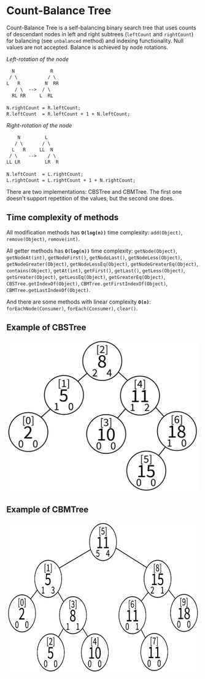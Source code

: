 # Count-Balance Tree

Count-Balance Tree is a self-balancing binary search tree
that uses counts of descendant nodes in left and right subtrees
(<code>leftCount</code> and <code>rightCount</code>) for balancing
(see <code>unbalanced</code> method) and indexing functionality.
Null values are not accepted. Balance is achieved by node rotations.

*Left-rotation of the node*
```
  N             R  
 / \           / \ 
L   R         N  RR
   / \  -->  / \   
  RL RR     L  RL  

N.rightCount = R.leftCount;
R.leftCount  = R.leftCount + 1 + N.leftCount;
```

*Right-rotation of the node*
```
    N         L    
   / \       / \   
  L   R     LL  N  
 / \    -->    / \ 
LL LR         LR  R

N.leftCount  = L.rightCount;
L.rightCount = L.rightCount + 1 + N.rightCount;
```

There are two implementations: CBSTree and CBMTree.
The first one doesn't support repetition of the values,
but the second one does.

## Time complexity of methods

All modification methods has <code><b>O(log(n))</b></code> time complexity:
<code>add(Object)</code>, <code>remove(Object)</code>, <code>remove(int)</code>.

All getter methods has <code><b>O(log(n))</b></code> time complexity:
<code>getNode(Object)</code>, <code>getNodeAt(int)</code>,
<code>getNodeFirst()</code>, <code>getNodeLast()</code>,
<code>getNodeLess(Object)</code>, <code>getNodeGreater(Object)</code>,
<code>getNodeLessEq(Object)</code>, <code>getNodeGreaterEq(Object)</code>,
<code>contains(Object)</code>, <code>getAt(int)</code>,
<code>getFirst()</code>, <code>getLast()</code>,
<code>getLess(Object)</code>, <code>getGreater(Object)</code>,
<code>getLessEq(Object)</code>, <code>getGreaterEq(Object)</code>,
<code>CBSTree.getIndexOf(Object)</code>, <code>CBMTree.getFirstIndexOf(Object)</code>,
<code>CBMTree.getLastIndexOf(Object)</code>.

And there are some methods with linear complexity <code><b>O(n)</b></code>:
<code>forEachNode(Consumer)</code>, <code>forEach(Consumer)</code>, <code>clear()</code>.

## Example of CBSTree

<img src="https://github.com/druyaned/alg/blob/main/src/main/resources/util/t03bintree/CBSTree-transparent-example.png?raw=true"
    height="400" />

## Example of CBMTree

<img src="https://github.com/druyaned/alg/blob/main/src/main/resources/util/t03bintree/CBMTree-transparent-example.png?raw=true"
    height="400" />
